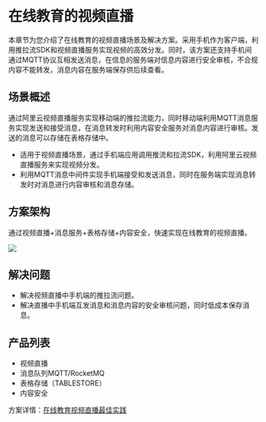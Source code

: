 # 在线教育的视频直播

本章节为您介绍了在线教育的视频直播场景及解决方案。采用手机作为客户端，利用推拉流SDK和视频直播服务实现视频的高效分发。同时，该方案还支持手机间通过MQTT协议互相发送消息，在信息的服务端对信息内容进行安全审核，不合规内容不能转发，消息内容在服务端保存供后续查看。

## 场景概述

通过阿里云视频直播服务实现移动端的推拉流能力，同时移动端利用MQTT消息服务实现发送和接受消息，在消息转发时利用内容安全服务对消息内容进行审核。发送的消息可以存储在表格存储中。

-   适用于视频直播场景，通过手机端应用调用推流和拉流SDK，利用阿里云视频直播服务来实现视频分发。
-   利用MQTT消息中间件实现手机端接受和发送消息，同时在服务端实现消息转发时对消息进行内容审核和消息存储。

## 方案架构

通过视频直播+消息服务+表格存储+内容安全，快速实现在线教育的视频直播。

![](https://static-aliyun-doc.oss-cn-hangzhou.aliyuncs.com/assets/img/zh-CN/8876972851/p86673.png)

## 解决问题

-   解决视频直播中手机端的推拉流问题。
-   解决直播中手机端互发消息和消息内容的安全审核问题，同时低成本保存消息。

## 产品列表

-   视频直播
-   消息队列MQTT/RocketMQ
-   表格存储（TABLESTORE）
-   内容安全

方案详情：[在线教育视频直播最佳实践](https://www.aliyun.com/acts/best-practice/preview?spm=5176.13138632.3fap8xbb8.1.30e42d39iUZHxd&id=353649&title=%E5%9C%A8%E7%BA%BF%E6%95%99%E8%82%B2%E8%A7%86%E9%A2%91%E7%9B%B4%E6%92%AD&aly_as=472xnUzU)

